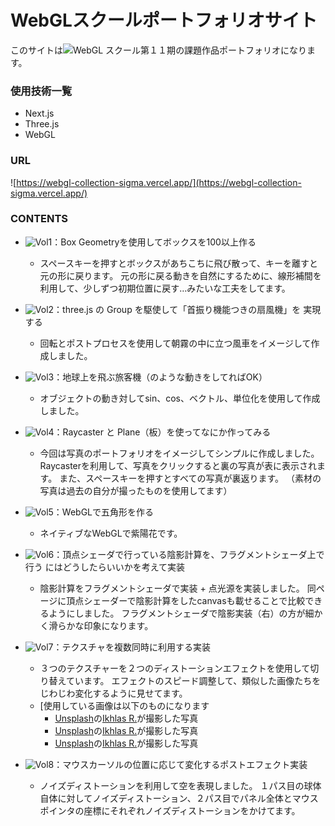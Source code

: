 # WebGLスクールポートフォリオサイト

このサイトは![WebGL スクール第１１期](https://webgl.souhonzan.org/entry/?v=2635)の課題作品ポートフォリオになります。

### 使用技術一覧
- Next.js
- Three.js
- WebGL

### URL
![https://webgl-collection-sigma.vercel.app/](https://webgl-collection-sigma.vercel.app/)

### CONTENTS

- ![Vol1](https://webgl-collection-sigma.vercel.app/vol1)：Box Geometryを使用してボックスを100以上作る
  - スペースキーを押すとボックスがあちこちに飛び散って、キーを離すと元の形に戻ります。
元の形に戻る動きを自然にするために、線形補間を利用して、少しずつ初期位置に戻す…みたいな工夫をしてます。

- ![Vol2](https://webgl-collection-sigma.vercel.app/vol2)：three.js の Group を駆使して「首振り機能つきの扇風機」を 実現する
  - 回転とポストプロセスを使用して朝霧の中に立つ風車をイメージして作成しました。

- ![Vol3](https://webgl-collection-sigma.vercel.app/vol3)：地球上を飛ぶ旅客機（のような動きをしてればOK）
  - オブジェクトの動き対してsin、cos、ベクトル、単位化を使用して作成しました。

- ![Vol4](https://webgl-collection-sigma.vercel.app/vol4)：Raycaster と Plane（板）を使ってなにか作ってみる
  - 今回は写真のポートフォリオをイメージしてシンプルに作成しました。Raycasterを利用して、写真をクリックすると裏の写真が表に表示されます。
また、スペースキーを押すとすべての写真が裏返ります。 （素材の写真は過去の自分が撮ったものを使用してます）

- ![Vol5](https://webgl-collection-sigma.vercel.app/vol5)：WebGLで五角形を作る
  - ネイティブなWebGLで紫陽花です。

- ![Vol6](https://webgl-collection-sigma.vercel.app/vol6)：頂点シェーダで行っている陰影計算を、フラグメントシェーダ上で行う にはどうしたらいいかを考えて実装
  - 陰影計算をフラグメントシェーダで実装 + 点光源を実装しました。
    同ページに頂点シェーダーで陰影計算をしたcanvasも載せることで比較できるようにしました。
    フラグメントシェーダで陰影実装（右）の方が細かく滑らかな印象になります。

- ![Vol7](https://webgl-collection-sigma.vercel.app/vol7)：テクスチャを複数同時に利用する実装
  - ３つのテクスチャーを２つのディストーションエフェクトを使用して切り替えています。
エフェクトのスピード調整して、類似した画像たちをじわじわ変化するように見せてます。
  - [使用している画像は以下のものになります
    - [Unsplash](https://unsplash.com/ja/%E5%86%99%E7%9C%9F/%E7%99%BD%E3%81%84%E8%83%8C%E6%99%AF%E3%81%AB%E9%9D%92%E3%81%84%E5%86%86%E3%81%AE%E3%81%BC%E3%82%84%E3%81%91%E3%81%9F%E7%94%BB%E5%83%8F-y9Ujplj3KIU?utm_content=creditCopyText&utm_medium=referral&utm_source=unsplash)の[Ikhlas R.](https://unsplash.com/ja/@ikhlasrahman?utm_content=creditCopyText&utm_medium=referral&utm_source=unsplash)が撮影した写真
    - [Unsplash](https://unsplash.com/ja/%E5%86%99%E7%9C%9F/%E9%9D%92%E3%81%84%E8%83%8C%E6%99%AF%E3%81%AB%E7%B7%91%E3%81%AE%E5%86%86%E3%81%AE%E3%81%BC%E3%82%84%E3%81%91%E3%81%9F%E7%94%BB%E5%83%8F-j79AzFDx_ek?utm_content=creditCopyText&utm_medium=referral&utm_source=unsplash)の[Ikhlas R.](https://unsplash.com/ja/@ikhlasrahman?utm_content=creditCopyText&utm_medium=referral&utm_source=unsplash)が撮影した写真
    - [Unsplash](https://unsplash.com/ja/%E5%86%99%E7%9C%9F/a-blurry-image-of-a-blue-circle-on-a-white-background-HRv8dqNPcHY?utm_content=creditCopyText&utm_medium=referral&utm_source=unsplash)の[Ikhlas R.](https://unsplash.com/ja/@ikhlasrahman?utm_content=creditCopyText&utm_medium=referral&utm_source=unsplash)が撮影した写真


- ![Vol8](https://webgl-collection-sigma.vercel.app/vol8)：マウスカーソルの位置に応じて変化するポストエフェクト実装
  - ノイズディストーションを利用して空を表現しました。
１パス目の球体自体に対してノイズディストーション、２パス目でパネル全体とマウスポインタの座標にそれぞれノイズディストーションをかけてます。
  


